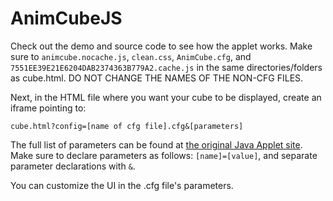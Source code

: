 # AnimCubeJS
Check out the demo and source code to see how the applet works. Make sure to `animcube.nocache.js`, `clean.css`, `AnimCube.cfg`, and `7551EE39E21E6204DAB2374363B779A2.cache.js` in the same directories/folders as cube.html. DO NOT CHANGE THE NAMES OF THE NON-CFG FILES.

Next, in the HTML file where you want your cube to be displayed, create an iframe pointing to:

`cube.html?config=[name of cfg file].cfg&[parameters]`

The full list of parameters can be found at [the original Java Applet site](http://software.rubikscube.info/AnimCube/). Make sure to declare parameters as follows: `[name]=[value]`, and separate parameter declarations with `&`.

You can customize the UI in the .cfg file's parameters.
